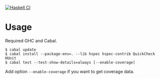 [![Haskell CI](https://github.com/Ryu-Okamoto/trial-cabal/actions/workflows/haskell.yml/badge.svg)](https://github.com/Ryu-Okamoto/trial-cabal/actions/workflows/haskell.yml)

# Usage
Required GHC and Cabal.  

~~~
$ cabal update 
$ cabal install --package-env=. --lib hspec hspec-contrib QuickCheck HUnit
$ cabal test --test-show-details=always [--enable-coverage] 
~~~  
Add option `--enable-coverage` if you want to get coverage data.  